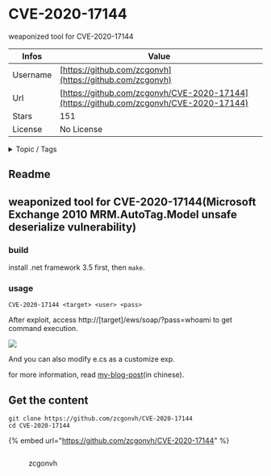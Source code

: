 # CVE-2020-17144

weaponized tool for CVE-2020-17144

| Infos    | Value                                                              |
| -------- | -------------------------------------------------------------------|
| Username | [https://github.com/zcgonvh](https://github.com/zcgonvh) |
| Url      | [https://github.com/zcgonvh/CVE-2020-17144](https://github.com/zcgonvh/CVE-2020-17144)                                               |
| Stars    | 151                                                          |
| License  | No License                                                        |

<details>

<summary>Topic / Tags</summary>



</details>

## Readme

## weaponized tool for CVE-2020-17144(Microsoft Exchange 2010 MRM.AutoTag.Model unsafe deserialize vulnerability)

### build

install .net framework 3.5 first, then `make`. 

### usage
	CVE-2020-17144 <target> <user> <pass>

After exploit, access http://[target]/ews/soap/?pass=whoami to get command execution.

![](https://raw.githubusercontent.com/zcgonvh/CVE-2020-17144/master/exp.jpg)

And you can also modify e.cs as a customize exp.

for more information, read [my-blog-post](http://www.zcgonvh.com/post/analysis_of_CVE-2020-17144_and_to_weaponizing.html)(in chinese).


## Get the content

```
git clone https://github.com/zcgonvh/CVE-2020-17144
cd CVE-2020-17144
```

{% embed url="https://github.com/zcgonvh/CVE-2020-17144" %}

<figure><img src="https://avatars.githubusercontent.com/u/25787677?v=4" alt=""><figcaption><p>zcgonvh</p></figcaption></figure>
